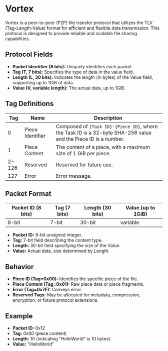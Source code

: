 # Vortex

Vortex is a peer-to-peer (P2P) file transfer protocol that utilizes the TLV (Tag-Length-Value) format
for efficient and flexible data transmission. This protocol is designed to provide reliable and
scalable file sharing capabilities.

## Protocol Fields

- **Packet Identifier (8 bits):** Uniquely identifies each packet.
- **Tag (T, 7 bits):** Specifies the type of data in the value field.
- **Length (L, 30 bits):** Indicates the length (in bytes) of the Value field, supporting up to 1GiB of data.
- **Value (V, variable length):** The actual data, up to 1GiB.

## Tag Definitions

<!-- markdownlint-disable -->

| Tag   | Name             | Description                                                                                                    |
| ----- | ---------------- | -------------------------------------------------------------------------------------------------------------- |
| 0     | Piece Identifier | Composed of `{Task ID}-{Piece ID}`, where the Task ID is a 32-byte SHA-256 value and the Piece ID is a number. |
| 1     | Piece Content    | The content of a piece, with a maximum size of 1 GiB per piece.                                                |
| 2-126 | Reserved         | Reserved for future use.                                                                                       |
| 127   | Error            | Error message.                                                                                                 |

<!-- markdownlint-restore -->

## Packet Format

| Packet ID (8 bits) | Tag (7 bits) | Length (30 bits) | Value (up to 1GiB) |
| ------------------ | ------------ | ---------------- | ------------------ |
| 8-bit              | 7-bit        | 30-bit           | variable           |

- **Packet ID:** 8-bit unsigned integer.
- **Tag:** 7-bit field describing the content type.
- **Length:** 30-bit field specifying the size of the Value.
- **Value:** Actual data, size determined by Length.

## Behavior

- **Piece ID (Tag=0x00):** Identifies the specific piece of the file.
- **Piece Content (Tag=0x01):** Raw piece data or piece fragments.
- **Error (Tag=0x7F):** Conveys error.
- **Reserved Tags:** May be allocated for metadata, compression, encryption, or future protocol extensions.

## Example

- **Packet ID:** 0x12
- **Tag:** 0x00 (piece content)
- **Length:** 10 (indicating "HelloWorld" is 10 bytes)
- **Value:** "HelloWorld"
